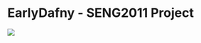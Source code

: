 # EarlyDafny - SENG2011 Project  
![](https://moevps.dynu.net/blank.png?from=from=EarlyDafny_github_templates)  
